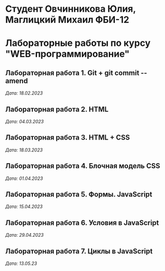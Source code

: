 # Студент Овчинникова Юлия, Маглицкий Михаил ФБИ-12 

# Лабораторные работы по курсу "WEB-программирование"

## Лабораторная работа 1. Git + git commit --amend

*Дата: 18.02.2023*

## Лабораторная работа 2. HTML

*Дата: 04.03.2023*

## Лабораторная работа 3. HTML + CSS

*Дата: 18.03.2023*

## Лабораторная работа 4. Блочная модель CSS

*Дата: 01.04.2023*

## Лабораторная работа 5. Формы. JavaScript

*Дата: 15.04.2023*

## Лабораторная работа 6. Условия в JavaScript
*Дата: 29.04.2023*

## Лабораторная работа 7. Циклы в JavaScript

*Дата: 13.05.23*